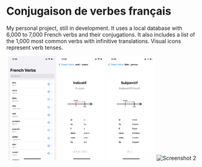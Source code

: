 # Conjugaison de verbes français

<p>My personal project, still in development. It uses a local database with 6,000 to 7,000 French verbs and their conjugations. It also includes a list of the 1,000 most common verbs with infinitive translations. Visual icons represent verb tenses.</p>

<p align="center">
  <img src="images/IMG_0229.PNG" alt="Screenshot 1" width="25%"/>
  <img src="images/IMG_0230.PNG" alt="Screenshot 2" width="25%"/>
  <img src="images/IMG_0231.PNG" alt="Screenshot 2" width="25%"/>
  <img src="images/IMG_0232.gif" alt="Screenshot 2" width="25%"/>
</p>
